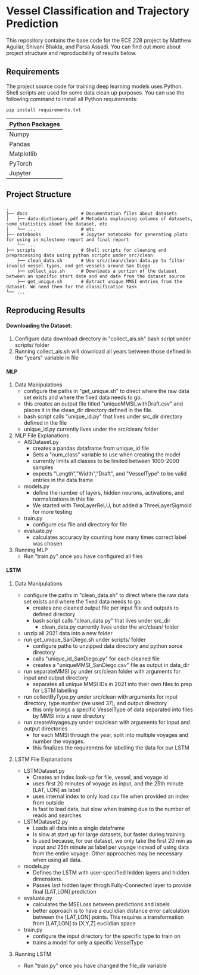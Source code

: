 # Vessel Classification and Trajectory Prediction

This repository contains the base code for the ECE 228 project by Matthew Aguilar, Shivani Bhakta, and Parsa Assadi. You can find out more about project structure and reproducibility of results below.

## Requirements  

The project source code for training deep learning models uses Python. Shell scripts are used for some data clean up purposes. You can use the following command to install all Python requirements:

```
pip install requirements.txt
```

Python Packages |
------------- |
Numpy |
Pandas  |
Matplotlib|
PyTorch|
Jupyter|

## Project Structure
```
.
├── docs                    # Documentation files about datasets
│   ├── data-dictionary.pdf # Metadata explaining columns of datasets, some statistics about the dataset, etc
│   └── ...                 # etc
├── notebooks               # Jupyter notebooks for generating plots for using in milestone report and final report
    └── ... 
├── scripts                 # Shell scripts for cleaning and preprocessing data using python scripts under src/clean
    ├── clean_data.sh       # Use src/clean/clean_data.py to filter invalid vessel types, and get vessels around San Diego
    ├── collect_ais.sh      # Downloads a portion of the dataset between an specific start date and end date from the dataset source
    ├── get_unique.sh       # Extract unique MMSI entries from the dataset. We need them for the classification task
└── ...
```

## Reproducing Results

#### Downloading the Dataset:
1. Configure data download directory in "collect_ais.sh" bash script under scripts/ folder 
2. Running collect_ais.sh will download all years between those defined in the "years" variable in file

#### MLP
1. Data Manipulations
    *  configure the paths in "get_unique.sh" to direct where the raw data set exists and where the fixed data needs to go.
    *  this creates an output file titled "uniqueMMSI_withDraft.csv" and places it in the clean_dir directory defined in the file.
    *  bash script calls "unique_id.py" that lives under src_dir directory defined in the file
    *  unique_id.py currently lives under the src/clean/ folder
2. MLP File Explanations
    *  AISDataset.py
        * creates a pandas dataframe from unique_id file
        * Sets a "num_class" variable to use when creating the model
        * currently limits all classes to be limited between 1000-2000 samples
        * expects "Length","Width","Draft", and "VesselType" to be valid entries in the data frame
    *  models.py
        *  define the number of layers, hidden neurons, activations, and normalizations in this file
        *  We started with TwoLayerReLU, but added a ThreeLayerSigmoid for more testing
    *  train.py
        *  configure csv file and directory for file
    *  evaluate.py
        *  calculates accuracy by counting how many times correct label was chosen
3. Running MLP
    * Run "train.py" once you have configured all files

#### LSTM
1.  Data Manipulations
    * configure the paths in "clean_data.sh" to direct where the raw data set exists and where the fixed data needs to go.
        * creates one cleaned output file per input file and outputs to defined directory
        * bash script calls "clean_data.py" that lives under src_dir
            * clean_data.py currently lives under the src/clean/ folder
    * unzip all 2021 data into a new folder
    * run get_unique_SanDiego.sh under scripts/ folder
        *  configure paths to unzipped data directory and python sorce directory
        *  calls "unique_id_SanDiego.py" for each cleaned file
        *  creates a "uniqueMMSI_SanDiego.csv" file as output in data_dir
    * run separateMMSI.py under src/clean folder with arguments for input and output directory
        * separates all unique MMSI IDs in 2021 into their own files to prep for LSTM labelling
    * run collectByType.py under src/clean with arguments for input directory, type number (we used 37), and output directory
        * this only brings a specific VesselType of data separated into files by MMSI into a new directory
    * run createVoyages.py under src/clean with arguments for input and output directories
        * for each MMSI through the year, split into multiple voyages and number the voyages.
        * this finalizes the requiremtns for labelling the data for our LSTM
2. LSTM File Explanations
    * LSTMDataset.py
        * Creates an index look-up for file, vessel, and voyage id
        * uses first 20 minutes of voyage as input, and the 25th minute [LAT, LON] as label
        * uses internal index to only load csv file when provided an index from outside
        * Is fast to load data, but slow when training due to the number of reads and searches
     * LSTMDataset2.py
        * Loads all data into a single dataframe 
        * Is slow at start up for large datasets, but faster during training
        * Is used because, for our dataset, we only take the first 20 min as input and 25th minute as label per voyage instead of using data from the entire voyage. Other approaches may be necessary when using all data. 
     * models.py
        * Defines the LSTM with user-specified hidden layers and hidden dimensions.
        * Passes last hidden layer throgh Fully-Connected layer to provide final [LAT,LON] prediction
     * evaluate.py
        * calculates the MSELoss between predictions and labels
        * better approach is to have a euclidian distance error calculation between the [LAT,LON] points. This requires a transformation from [LAT,LON] to [X,Y,Z] euclidian space
      * train.py
        * configure the input directory for the specific type to train on
        * trains a model for only a specific VesselType

3. Running LSTM
    * Run "train.py" once you have changed the file_dir variable  
